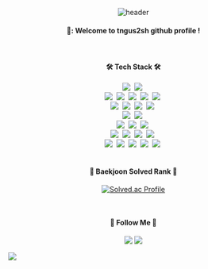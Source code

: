 <div align="center">
  
  ![header](https://capsule-render.vercel.app/api?type=Waving&color=gradient&height=200&section=header&text=tngus2sh&fontSize=90&fontAlignY=35)
  
  #### 👋: Welcome to tngus2sh github profile !
  
  <br/>
  
  #### 🛠️ Tech Stack 🛠️
  <p align="center">
  <img src="https://img.shields.io/badge/Java-007396?style=for-the-badge&logo=Java&logoColor=white"/>&nbsp
  <img src="https://img.shields.io/badge/Python-3766AB?style=for-the-badge&logo=Python&logoColor=white"/>&nbsp
  <br>
  <img src="https://img.shields.io/badge/Javascript-ffb13b?style=for-the-badge&logo=javascript&logoColor=white"/>&nbsp 
  <img src="https://img.shields.io/badge/HTML5-E34F26?style=for-the-badge&logo=HTML5&logoColor=white">&nbsp 
  <img src="https://img.shields.io/badge/CSS3-1572B6?style=for-the-badge&logo=CSS3&logoColor=white">&nbsp 
  <img src="https://img.shields.io/badge/bootstrap-7952B3?style=for-the-badge&logo=bootstrap&logoColor=white">&nbsp
  <img src="https://img.shields.io/badge/vue.js-4FC08D?style=for-the-badge&logo=vue.js&logoColor=white">&nbsp 
  <br>
  <img src="https://img.shields.io/badge/Spring-6DB33F?style=for-the-badge&logo=Spring&logoColor=white"/>&nbsp
  <img src="https://img.shields.io/badge/SpringBoot-6DB33F?style=for-the-badge&logo=SpringBoot&logoColor=white"/>&nbsp 
  <img src="https://img.shields.io/badge/SpringSecurity-6DB33F?style=for-the-badge&logo=SpringSecurity&logoColor=white"/>&nbsp 
  <img src="https://img.shields.io/badge/Gradle-02303A?style=for-the-badge&logo=Gradle&logoColor=white"/>&nbsp 
  <br>
  <img src="https://img.shields.io/badge/Mysql-4479A1?style=for-the-badge&logo=MySql&logoColor=white"/>&nbsp 
  <img src="https://img.shields.io/badge/Redis-DC382D?style=for-the-badge&logo=Redis&logoColor=white"/>&nbsp
  <br>
  <img src="https://img.shields.io/badge/AWS-232F3E?style=for-the-badge&logo=AmazonAWS&logoColor=white"/>&nbsp 
  <img src="https://img.shields.io/badge/Docker-2496ED?style=for-the-badge&logo=Docker&logoColor=white"/>&nbsp
  <img src="https://img.shields.io/badge/Kubernetes-326CE5?style=for-the-badge&logo=Kubernetes&logoColor=white"/>&nbsp 
  <br>
  <img src="https://img.shields.io/badge/github-181717?style=for-the-badge&logo=github&logoColor=white">&nbsp
  <img src="https://img.shields.io/badge/git-F05032?style=for-the-badge&logo=git&logoColor=white">&nbsp
  <img src="https://img.shields.io/badge/gitlab-FC6D26?style=for-the-badge&logo=gitlab&logoColor=white">&nbsp
  <img src="https://img.shields.io/badge/jira-0052CC?style=for-the-badge&logo=jira&logoColor=white">&nbsp
  <br>
  <img src="https://img.shields.io/badge/Eclipse-2C2255?style=for-the-badge&logo=Eclipse%20IDE&logoColor=white">&nbsp
  <img src="https://img.shields.io/badge/intellij-000000?style=for-the-badge&logo=intellijidea&logoColor=white">&nbsp
  <img src="https://img.shields.io/badge/VSCode-007ACC?style=for-the-badge&logo=VisualStudioCode&logoColor=white">&nbsp
  <img src="https://img.shields.io/badge/postman-FF6C37?style=for-the-badge&logo=postman&logoColor=white">&nbsp
  <img src="https://img.shields.io/badge/notion-000000?style=for-the-badge&logo=notion&logoColor=white">&nbsp
  <br/>
  <br/>
    
  #### 🏅 Baekjoon Solved Rank 🏅
    
  [![Solved.ac Profile](http://mazassumnida.wtf/api/v2/generate_badge?boj=ssuhyeon98)](https://solved.ac/ssuhyeon98/)
  
 <br/>
    
 #### 🚀 Follow Me 🚀
    
  <a href="https://pie8.tistory.com"><img src="https://img.shields.io/badge/Tech%20Blog-000000?style=for-the-badge&logo=Tistory&logoColor=white&link=https://pie8.tistory.com"/></a>
  <a href="mailto:ssuhyeon98@gmail.com"><img src="https://img.shields.io/badge/Email-EA4335?style=for-the-badge&logo=Gmail&logoColor=white&link=mailto:ssuhyeon98@gmail.com"/></a>
    
</div>

![](./profile-3d-contrib/profile-green-animate.svg)
